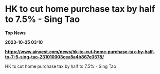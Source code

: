 # HK to cut home purchase tax by half to 7.5% - Sing Tao
**Top News**

**2023-10-25 03:10**

**https://www.ainvest.com/news/hk-to-cut-home-purchase-tax-by-half-to-7-5-sing-tao-231010003cea5a4b867e0578/**

HK to cut home purchase tax by half to 7.5% - Sing Tao